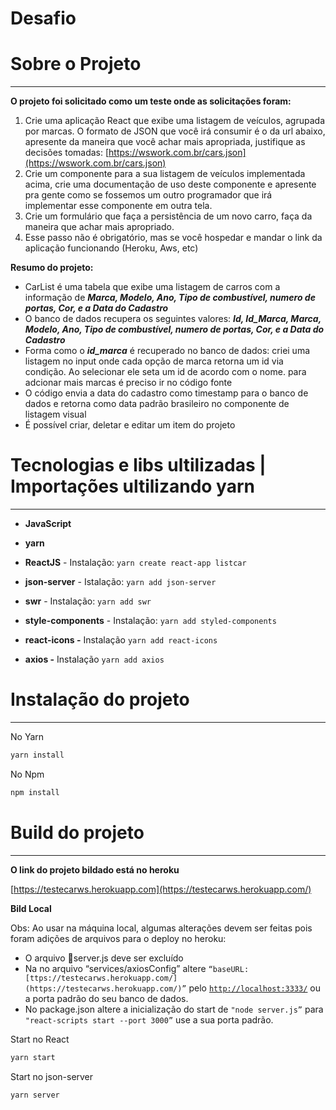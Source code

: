 # Desafio

# Sobre o Projeto

---

**O projeto foi solicitado como um teste onde as solicitações foram:**

1. Crie uma aplicação React que exibe uma listagem de veículos, agrupada por marcas. O
formato de JSON que você irá consumir é o da url abaixo, apresente da maneira que você
achar mais apropriada, justifique as decisões tomadas:
[https://wswork.com.br/cars.json](https://wswork.com.br/cars.json)
2. Crie um componente para a sua listagem de veículos implementada acima, crie uma
documentação de uso deste componente e apresente pra gente como se fossemos um
outro programador que irá implementar esse componente em outra tela.
3. Crie um formulário que faça a persistência de um novo carro, faça da maneira que achar mais apropriado.
4. Esse passo não é obrigatório, mas se você hospedar e mandar o link da aplicação
funcionando (Heroku, Aws, etc)

**Resumo do projeto:**

- CarList é uma tabela que exibe uma listagem de carros com a informação de ***Marca, Modelo, Ano, Tipo de combustível, numero de portas, Cor, e a Data do Cadastro***
- O banco de dados recupera os seguintes valores: ***Id, Id_Marca, Marca, Modelo, Ano, Tipo de combustível, numero de portas, Cor, e a Data do Cadastro***
- Forma como o ***id_marca*** é recuperado no banco de dados: criei uma listagem no input onde cada opção de marca retorna um id via condição. Ao selecionar ele seta um id de acordo com o nome.
para adcionar mais marcas é preciso ir no código fonte
- O código envia a data do cadastro como timestamp para o banco de dados e retorna como data padrão brasileiro no componente de listagem visual
- É possível criar, deletar e editar um item do projeto

# **Tecnologias e libs ultilizadas | Importações ultilizando yarn**

---

- **JavaScript**
- **yarn**
- **ReactJS** - Instalação: `yarn create react-app listcar`
- **json-server** - Istalação: `yarn add json-server`

- **swr** - Instalação: `yarn add swr`
- **style-components** - Instalação: `yarn add styled-components`
- **react-icons -** Instalação `yarn add react-icons`
- **axios -** Instalação `yarn add axios`

# Instalação do projeto

---

No Yarn

```jsx
yarn install
```

No Npm

```jsx
npm install
```

# Build do projeto

---

**O link do projeto bildado está no heroku** 

[https://testecarws.herokuapp.com](https://testecarws.herokuapp.com/)

**Bild Local**

Obs: Ao usar na máquina local, algumas alterações devem ser feitas pois foram adições de arquivos para o deploy no heroku: 

- O arquivo 📄server.js deve ser excluído
- Na no arquivo “services/axiosConfig” altere  `“baseURL: [ttps://testecarws.herokuapp.com/](https://testecarws.herokuapp.com/)”` pelo [`http://localhost:3333/`](http://localhost:3333/) ou a porta padrão do seu banco de dados.
- No package.json altere a inicialização do start de 
`"node server.js”` para `"react-scripts start --port 3000”` use a sua porta padrão.

 

Start no React

```jsx
yarn start
```

Start no json-server

```jsx
yarn server
```

